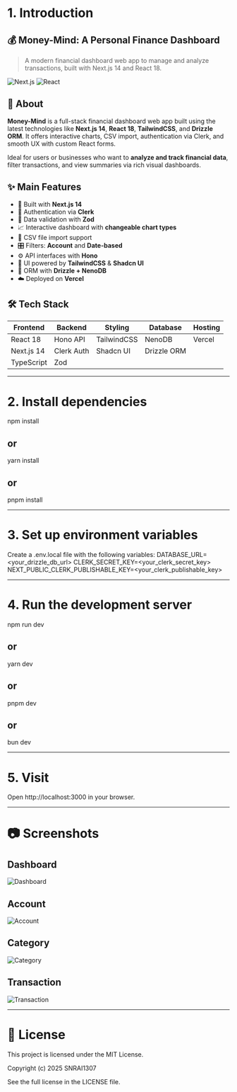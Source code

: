 # 1. Introduction

## 💰 Money-Mind: A Personal Finance Dashboard

> A modern financial dashboard web app to manage and analyze transactions, built with Next.js 14 and React 18.

![Next.js](https://img.shields.io/badge/Next.js-14-blue)
![React](https://img.shields.io/badge/React-18-blue)

## 📖 About

**Money-Mind** is a full-stack financial dashboard web app built using the latest technologies like **Next.js 14**, **React 18**, **TailwindCSS**, and **Drizzle ORM**. It offers interactive charts, CSV import, authentication via Clerk, and smooth UX with custom React forms.

Ideal for users or businesses who want to **analyze and track financial data**, filter transactions, and view summaries via rich visual dashboards.

## ✨ Main Features

- 🚀 Built with **Next.js 14**
- 🔐 Authentication via **Clerk**
- 🧩 Data validation with **Zod**
- 📈 Interactive dashboard with **changeable chart types**
- 📁 CSV file import support
- 🎛 Filters: **Account** and **Date-based**
- ⚙️ API interfaces with **Hono**
- 🎨 UI powered by **TailwindCSS** & **Shadcn UI**
- 💾 ORM with **Drizzle + NenoDB**
- ☁️ Deployed on **Vercel**

## 🛠 Tech Stack

| Frontend     | Backend     | Styling        | Database       | Hosting  |
|--------------|-------------|----------------|----------------|----------|
| React 18     | Hono API    | TailwindCSS    | NenoDB         | Vercel   |
| Next.js 14   | Clerk Auth  | Shadcn UI      | Drizzle ORM    |          |
| TypeScript   | Zod         |                |                |          |

---

# 2. Install dependencies

npm install
## or
yarn install
## or
pnpm install

---

# 3. Set up environment variables

Create a .env.local file with the following variables:
DATABASE_URL=<your_drizzle_db_url>
CLERK_SECRET_KEY=<your_clerk_secret_key>
NEXT_PUBLIC_CLERK_PUBLISHABLE_KEY=<your_clerk_publishable_key>

---

# 4. Run the development server

npm run dev
## or
yarn dev
## or
pnpm dev
## or
bun dev

---

# 5. Visit

Open http://localhost:3000 in your browser.

---

# 📷 Screenshots

## Dashboard
![Dashboard](./public/screenshots/Dashboard.png)

## Account
![Account](./public/screenshots/Accounts.png)

## Category
![Category](./public/screenshots/Categories.png)

## Transaction
![Transaction](./public/screenshots/Transaction.png)


---

# 📄 License
This project is licensed under the MIT License.

Copyright (c) 2025 SNRAI1307

See the full license in the LICENSE file.

